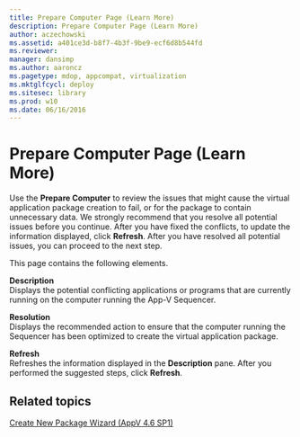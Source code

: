 ```yaml
---
title: Prepare Computer Page (Learn More)
description: Prepare Computer Page (Learn More)
author: aczechowski
ms.assetid: a401ce3d-b8f7-4b3f-9be9-ecf6d8b544fd
ms.reviewer: 
manager: dansimp
ms.author: aaroncz
ms.pagetype: mdop, appcompat, virtualization
ms.mktglfcycl: deploy
ms.sitesec: library
ms.prod: w10
ms.date: 06/16/2016
---
```



# Prepare Computer Page (Learn More)


Use the **Prepare Computer** to review the issues that might cause the virtual application package creation to fail, or for the package to contain unnecessary data. We strongly recommend that you resolve all potential issues before you continue. After you have fixed the conflicts, to update the information displayed, click **Refresh**. After you have resolved all potential issues, you can proceed to the next step.

This page contains the following elements.

<a href="" id="description"></a>**Description**  
Displays the potential conflicting applications or programs that are currently running on the computer running the App-V Sequencer.

<a href="" id="resolution"></a>**Resolution**  
Displays the recommended action to ensure that the computer running the Sequencer has been optimized to create the virtual application package.

<a href="" id="refresh"></a>**Refresh**  
Refreshes the information displayed in the **Description** pane. After you performed the suggested steps, click **Refresh**.

## Related topics


[Create New Package Wizard (AppV 4.6 SP1)](create-new-package-wizard---appv-46-sp1-.md)

 

 





